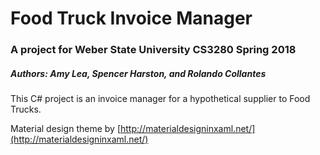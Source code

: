 # Food Truck Invoice Manager

### A project for Weber State University CS3280 Spring 2018

##### Authors: Amy Lea, Spencer Harston, and Rolando Collantes

This C# project is an invoice manager for a hypothetical supplier to Food Trucks.

Material design theme by [http://materialdesigninxaml.net/](http://materialdesigninxaml.net/)
